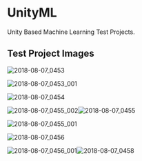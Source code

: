 # UnityML
Unity Based Machine Learning Test Projects.


## Test Project Images

![2018-08-07_0453](https://user-images.githubusercontent.com/39535098/43765744-ad0567f4-99fe-11e8-8bee-9c683ab05e4c.png)

![2018-08-07_0453_001](https://user-images.githubusercontent.com/39535098/43765745-ad1618ba-99fe-11e8-8caa-7719ed10985c.png)

![2018-08-07_0454](https://user-images.githubusercontent.com/39535098/43765746-ad252d00-99fe-11e8-8fba-4134e3b85502.png)

![2018-08-07_0455_002](https://user-images.githubusercontent.com/39535098/43765749-ad72100c-99fe-11e8-85c2-e5541c17c2bd.png)![2018-08-07_0455](https://user-images.githubusercontent.com/39535098/43765747-ad33b848-99fe-11e8-87ad-6ab71aaca0d8.png)

![2018-08-07_0455_001](https://user-images.githubusercontent.com/39535098/43765748-ad4377c4-99fe-11e8-93be-fa64cbbf1e76.png)

![2018-08-07_0456](https://user-images.githubusercontent.com/39535098/43765750-ad7e6a96-99fe-11e8-9aba-a38ae6c1d711.png)

![2018-08-07_0456_001](https://user-images.githubusercontent.com/39535098/43765752-ada40f76-99fe-11e8-933e-83fd49f06ce2.png)![2018-08-07_0458](https://user-images.githubusercontent.com/39535098/43765753-adb9c212-99fe-11e8-889c-9b489cfa8f3e.png)
